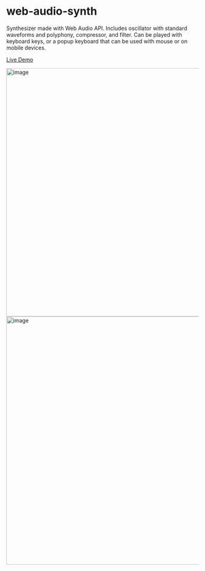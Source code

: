 # web-audio-synth

Synthesizer made with Web Audio API. Includes oscillator with standard waveforms and polyphony, compressor, and filter.  Can be played with keyboard keys, or a popup keyboard that can be used with mouse or on mobile devices.  

[Live Demo](https://breaks.t4t.gay/)  
  
<img width="649" alt="image" src="https://github.com/user-attachments/assets/5d88ec54-4516-4178-9746-307dc21e17d6" />
<img width="649" alt="image" src="https://github.com/user-attachments/assets/ae904e3a-f5d2-42ab-9d34-8ccbe74ee55b" />
